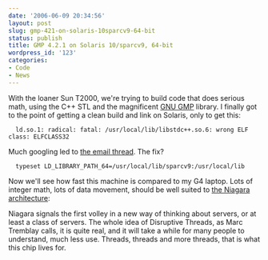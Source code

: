 ```yaml
---
date: '2006-06-09 20:34:56'
layout: post
slug: gmp-421-on-solaris-10sparcv9-64-bit
status: publish
title: GMP 4.2.1 on Solaris 10/sparcv9, 64-bit
wordpress_id: '123'
categories:
- Code
- News
---
```



With the loaner Sun T2000, we're trying to build code that does serious math, using the C++ STL and the magnificent [GNU GMP](http://www.swox.com/gmp/) library. I finally got to the point of getting a clean build and link on Solaris, only to get this:

    
    
      ld.so.1: radical: fatal: /usr/local/lib/libstdc++.so.6: wrong ELF class: ELFCLASS32
    



Much googling led to [the email thread](http://lists.gnu.org/archive/html/bug-gmp/2002-10/msg00051.html). The fix?


    
    
      typeset LD_LIBRARY_PATH_64=/usr/local/lib/sparcv9:/usr/local/lib 
    



Now we'll see how fast this machine is compared to my G4 laptop. Lots of integer math, lots of data movement, should be well suited to [the Niagara architecture](http://www.theinquirer.net/?article=19423):


> 
Niagara signals the first volley in a new way of thinking about servers, or at least a class of servers. The whole idea of Disruptive Threads, as Marc Tremblay calls, it is quite real, and it will take a while for many people to understand, much less use. Threads, threads and more threads, that is what this chip lives for.

